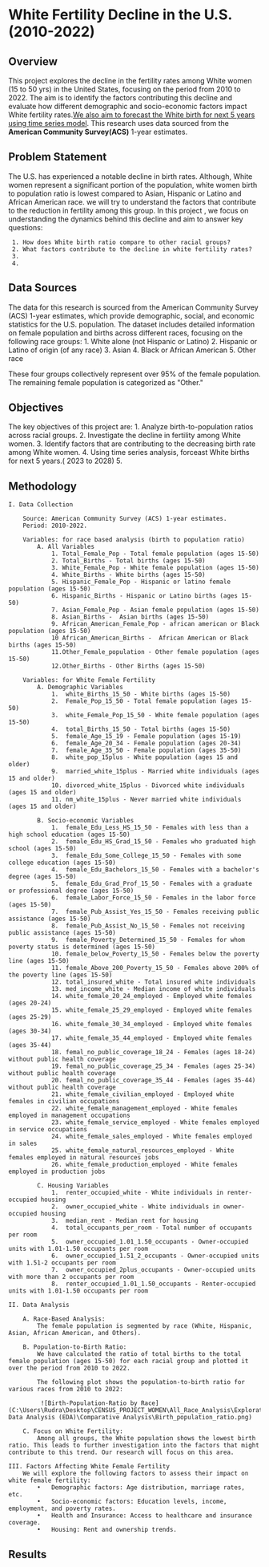 
# White Fertility Decline in the U.S. (2010-2022)

## Overview

This project explores the decline in the fertility rates among White women (15 to 50 yrs) in the United States, focusing on the period from 2010 to 2022. The aim is to identify the factors contributing this decline and evaluate how different demographic and socio-economic factors impact White fertility rates.<u>We also aim to forecast the White birth for next 5 years using time series model</u>. This research uses data sourced from the __American Community Survey(ACS)__ 1-year estimates.    

## Problem Statement

The U.S. has experienced a notable decline in birth rates. Although, White women represent a significant portion of the population, white women birth to population ratio is lowest compared to Asian, Hispanic or Latino and African American race. we will try to understand the factors that contribute to the reduction in fertility among this group. In this project , we focus on understanding the dynamics behind this decline and aim to answer key questions:
    
     1. How does White birth ratio compare to other racial groups?
     2. What factors contribute to the decline in white fertility rates? 
     3. 
     4. 

## Data Sources
The data for this research is sourced from the American Community Survey (ACS) 1-year estimates, which provide demographic, social, and economic statistics for the U.S. population. The dataset includes detailed information on female population and births across different races, focusing on the following race groups:
    1. White alone (not Hispanic or Latino)
    2. Hispanic or Latino of origin (of any race)
    3. Asian
    4. Black or African American
    5. Other race

These four groups collectively represent over 95% of the female population. The remaining female population is categorized as "Other."

## Objectives
The key objectives of this project are:
    1. Analyze birth-to-population ratios across racial groups.
    2. Investigate the decline in fertility among White women.
    3. Identify factors that are contributing to the decreasing birth rate among White women.
    4. Using time series analysis, forceast White births for next 5 years.( 2023 to 2028)
    5.  

## Methodology

    I. Data Collection

        Source: American Community Survey (ACS) 1-year estimates.
        Period: 2010-2022.

        Variables: for race based analysis (birth to population ratio)
            A. All Variables
                1. Total_Female_Pop - Total female population (ages 15-50)
                2. Total_Births - Total births (ages 15-50)
                3. White_Female_Pop - White female population (ages 15-50)
                4. White_Births - White births (ages 15-50)
                5. Hispanic_Female_Pop - Hispanic or latino female population (ages 15-50)
                6. Hispanic_Births - Hispanic or Latino births (ages 15-50)
                7. Asian_Female_Pop - Asian female population (ages 15-50)
                8. Asian_Births -  Asian births (ages 15-50)
                9. African_American_Female_Pop - african american or Black population (ages 15-50)
                10 African_American_Births -  African American or Black births (ages 15-50)
                11.Other_Female_population - Other female population (ages 15-50)
                12.Other_Births - Other Births (ages 15-50)
        
        Variables: for White Female Fertility
            A. Demographic Variables
                1.  white_Births_15_50 - White births (ages 15-50)
                2.  Female_Pop_15_50 - Total female population (ages 15-50)
                3.	white_Female_Pop_15_50 - White female population (ages 15-50)
                4.	total_Births_15_50 - Total births (ages 15-50)
                5.	female_Age_15_19 - Female population (ages 15-19)
                6.	female_Age_20_34 - Female population (ages 20-34)
                7.	female_Age_35_50 - Female population (ages 35-50)
                8.	white_pop_15plus - White population (ages 15 and older)
                9.	married_white_15plus - Married white individuals (ages 15 and older)
                10.	divorced_white_15plus - Divorced white individuals (ages 15 and older)
                11.	nm_white_15plus - Never married white individuals (ages 15 and older)

            B. Socio-economic Variables
                1.	female_Edu_Less_HS_15_50 - Females with less than a high school education (ages 15-50)
                2.	female_Edu_HS_Grad_15_50 - Females who graduated high school (ages 15-50)
                3.	female_Edu_Some_College_15_50 - Females with some college education (ages 15-50)
                4.	female_Edu_Bachelors_15_50 - Females with a bachelor's degree (ages 15-50)
                5.	female_Edu_Grad_Prof_15_50 - Females with a graduate or professional degree (ages 15-50)
                6.	female_Labor_Force_15_50 - Females in the labor force (ages 15-50)
                7.	female_Pub_Assist_Yes_15_50 - Females receiving public assistance (ages 15-50)
                8.	female_Pub_Assist_No_15_50 - Females not receiving public assistance (ages 15-50)
                9.	female_Poverty_Determined_15_50 - Females for whom poverty status is determined (ages 15-50)
                10.	female_below_Poverty_15_50 - Females below the poverty line (ages 15-50)
                11.	female_Above_200_Poverty_15_50 - Females above 200% of the poverty line (ages 15-50)
                12.	total_insured_white - Total insured white individuals
                13.	med_income_white - Median income of white individuals
                14.	white_female_20_24_employed - Employed white females (ages 20-24)
                15.	white_female_25_29_employed - Employed white females (ages 25-29)
                16.	white_female_30_34_employed - Employed white females (ages 30-34)
                17.	white_female_35_44_employed - Employed white females (ages 35-44)
                18.	femal_no_public_coverage_18_24 - Females (ages 18-24) without public health coverage
                19.	femal_no_public_coverage_25_34 - Females (ages 25-34) without public health coverage
                20.	femal_no_public_coverage_35_44 - Females (ages 35-44) without public health coverage
                21.	white_female_civilian_employed - Employed white females in civilian occupations
                22.	white_female_management_employed - White females employed in management occupations
                23.	white_female_service_employed - White females employed in service occupations
                24.	white_female_sales_employed - White females employed in sales
                25.	white_female_natural_resources_employed - White females employed in natural resources jobs
                26.	white_female_production_employed - White females employed in production jobs

            C. Housing Variables
                1.	renter_occupied_white - White individuals in renter-occupied housing
                2.	owner_occupied_white - White individuals in owner-occupied housing
                3.	median_rent - Median rent for housing
                4.	total_occupants_per_room - Total number of occupants per room
                5.	owner_occupied_1.01_1.50_occupants - Owner-occupied units with 1.01-1.50 occupants per room
                6.	owner_occupied_1.51_2_occupants - Owner-occupied units with 1.51-2 occupants per room
                7.	owner_occupied_2plus_occupants - Owner-occupied units with more than 2 occupants per room
                8.	renter_occupied_1.01_1.50_occupants - Renter-occupied units with 1.01-1.50 occupants per room

    II. Data Analysis

        A. Race-Based Analysis: 
            The female population is segmented by race (White, Hispanic, Asian, African American, and Others).
        
        B. Population-to-Birth Ratio:
            We have calculated the ratio of total births to the total female population (ages 15-50) for each racial group and plotted it over the period from 2010 to 2022.

            The following plot shows the population-to-birth ratio for various races from 2010 to 2022:
             
             ![Birth-Population-Ratio by Race](C:\Users\Rudra\Desktop\CENSUS_PROJECT_WOMEN\All_Race_Analysis\Exploratory Data Analysis (EDA)\Comparative Analysis\Birth_population_ratio.png)
         
        C. Focus on White Fertility: 
            Among all groups, the White population shows the lowest birth ratio. This leads to further investigation into the factors that might contribute to this trend. Our research will focus on this area. 
    
    III. Factors Affecting White Female Fertility
        We will explore the following factors to assess their impact on white female fertility:
            •	Demographic factors: Age distribution, marriage rates, etc.
            •	Socio-economic factors: Education levels, income, employment, and poverty rates.
            •	Health and Insurance: Access to healthcare and insurance coverage.
            •	Housing: Rent and ownership trends.

      
## Results